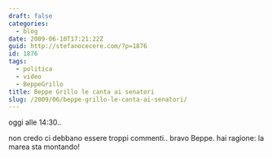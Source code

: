 ```yaml
---
draft: false
categories:
  - blog
date: 2009-06-10T17:21:22Z
guid: http://stefanocecere.com/?p=1876
id: 1876
tags:
  - politica
  - video
  - BeppeGrillo
title: Beppe Grillo le canta ai senatori
slug: /2009/06/beppe-grillo-le-canta-ai-senatori/
---
```


oggi alle 14:30..
  
non credo ci debbano essere troppi commenti.. bravo Beppe. hai ragione: la marea sta montando!